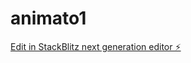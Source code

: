 # animato1

[Edit in StackBlitz next generation editor ⚡️](https://stackblitz.com/~/github.com/hjay3/animato1)